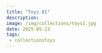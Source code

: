 ```yaml
---
title: "Toys 01"
description: 
image: /img/collections/toys1.jpg
date: 2025-05-23
tags: 
 - collectionstoys
---
```


